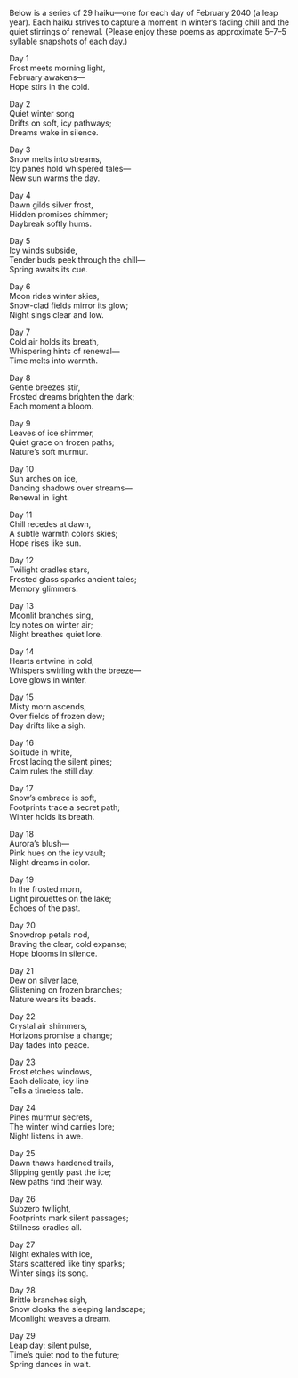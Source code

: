 Below is a series of 29 haiku—one for each day of February 2040 (a leap year). Each haiku strives to capture a moment in winter’s fading chill and the quiet stirrings of renewal. (Please enjoy these poems as approximate 5–7–5 syllable snapshots of each day.)

Day 1  
Frost meets morning light,  
February awakens—  
Hope stirs in the cold.

Day 2  
Quiet winter song  
Drifts on soft, icy pathways;  
Dreams wake in silence.

Day 3  
Snow melts into streams,  
Icy panes hold whispered tales—  
New sun warms the day.

Day 4  
Dawn gilds silver frost,  
Hidden promises shimmer;  
Daybreak softly hums.

Day 5  
Icy winds subside,  
Tender buds peek through the chill—  
Spring awaits its cue.

Day 6  
Moon rides winter skies,  
Snow-clad fields mirror its glow;  
Night sings clear and low.

Day 7  
Cold air holds its breath,  
Whispering hints of renewal—  
Time melts into warmth.

Day 8  
Gentle breezes stir,  
Frosted dreams brighten the dark;  
Each moment a bloom.

Day 9  
Leaves of ice shimmer,  
Quiet grace on frozen paths;  
Nature’s soft murmur.

Day 10  
Sun arches on ice,  
Dancing shadows over streams—  
Renewal in light.

Day 11  
Chill recedes at dawn,  
A subtle warmth colors skies;  
Hope rises like sun.

Day 12  
Twilight cradles stars,  
Frosted glass sparks ancient tales;  
Memory glimmers.

Day 13  
Moonlit branches sing,  
Icy notes on winter air;  
Night breathes quiet lore.

Day 14  
Hearts entwine in cold,  
Whispers swirling with the breeze—  
Love glows in winter.

Day 15  
Misty morn ascends,  
Over fields of frozen dew;  
Day drifts like a sigh.

Day 16  
Solitude in white,  
Frost lacing the silent pines;  
Calm rules the still day.

Day 17  
Snow’s embrace is soft,  
Footprints trace a secret path;  
Winter holds its breath.

Day 18  
Aurora’s blush—  
Pink hues on the icy vault;  
Night dreams in color.

Day 19  
In the frosted morn,  
Light pirouettes on the lake;  
Echoes of the past.

Day 20  
Snowdrop petals nod,  
Braving the clear, cold expanse;  
Hope blooms in silence.

Day 21  
Dew on silver lace,  
Glistening on frozen branches;  
Nature wears its beads.

Day 22  
Crystal air shimmers,  
Horizons promise a change;  
Day fades into peace.

Day 23  
Frost etches windows,  
Each delicate, icy line  
Tells a timeless tale.

Day 24  
Pines murmur secrets,  
The winter wind carries lore;  
Night listens in awe.

Day 25  
Dawn thaws hardened trails,  
Slipping gently past the ice;  
New paths find their way.

Day 26  
Subzero twilight,  
Footprints mark silent passages;  
Stillness cradles all.

Day 27  
Night exhales with ice,  
Stars scattered like tiny sparks;  
Winter sings its song.

Day 28  
Brittle branches sigh,  
Snow cloaks the sleeping landscape;  
Moonlight weaves a dream.

Day 29  
Leap day: silent pulse,  
Time’s quiet nod to the future;  
Spring dances in wait.
